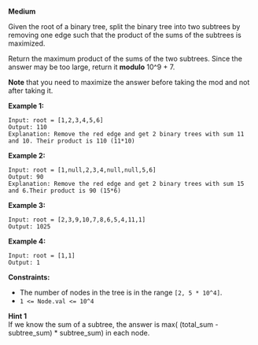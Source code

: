 **Medium**

Given the root of a binary tree, split the binary tree into two subtrees by removing one edge such that the product of the sums of the subtrees is maximized.

Return the maximum product of the sums of the two subtrees. Since the answer may be too large, return it **modulo** 10^9 + 7.

**Note** that you need to maximize the answer before taking the mod and not after taking it.

 

**Example 1:**

```
Input: root = [1,2,3,4,5,6]
Output: 110
Explanation: Remove the red edge and get 2 binary trees with sum 11 and 10. Their product is 110 (11*10)
```
**Example 2:**

```
Input: root = [1,null,2,3,4,null,null,5,6]
Output: 90
Explanation: Remove the red edge and get 2 binary trees with sum 15 and 6.Their product is 90 (15*6)
```
**Example 3:**
```
Input: root = [2,3,9,10,7,8,6,5,4,11,1]
Output: 1025
```
**Example 4:**
```
Input: root = [1,1]
Output: 1
```

**Constraints:**

- The number of nodes in the tree is in the range `[2, 5 * 10^4]`.
- `1 <= Node.val <= 10^4`

**Hint 1**  
If we know the sum of a subtree, the answer is max( (total_sum - subtree_sum) * subtree_sum) in each node.
